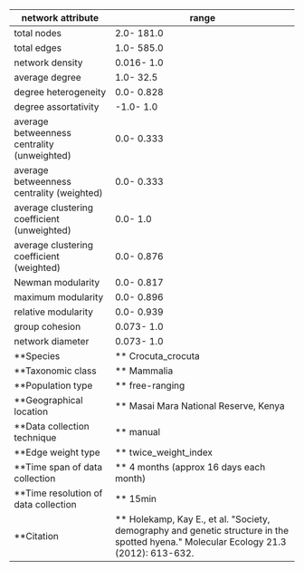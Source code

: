 network attribute|range
---|---
total nodes|2.0- 181.0
total edges|1.0- 585.0
network density|0.016- 1.0
average degree|1.0- 32.5
degree heterogeneity|0.0- 0.828
degree assortativity|-1.0- 1.0
average betweenness centrality (unweighted)|0.0- 0.333
average betweenness centrality (weighted)|0.0- 0.333
average clustering coefficient (unweighted)|0.0- 1.0
average clustering coefficient (weighted)|0.0- 0.876
Newman modularity|0.0- 0.817
maximum modularity|0.0- 0.896
relative modularity|0.0- 0.939
group cohesion|0.073- 1.0
network diameter|0.073- 1.0
**Species|** Crocuta_crocuta
**Taxonomic class|** Mammalia
**Population type|** free-ranging
**Geographical location|** Masai Mara National Reserve, Kenya
**Data collection technique|** manual 
**Edge weight type|** twice_weight_index
**Time span of data collection|** 4 months (approx 16 days each month)
**Time resolution of data collection|** 15min
**Citation|** Holekamp, Kay E., et al. "Society, demography and genetic structure in the spotted hyena." Molecular Ecology 21.3 (2012): 613-632.